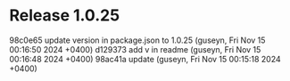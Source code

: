 # Release 1.0.25

98c0e65 update version in package.json to 1.0.25 (guseyn, Fri Nov 15 00:16:50 2024 +0400)
d129373 add v in readme (guseyn, Fri Nov 15 00:16:48 2024 +0400)
98ac41a update (guseyn, Fri Nov 15 00:15:18 2024 +0400)
